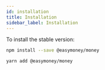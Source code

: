 ```yaml
---
id: installation
title: Installation
sidebar_label: Installation
---
```


To install the stable version:

```bash
npm install --save @easymoney/money
```

```bash
yarn add @easymoney/money
```
